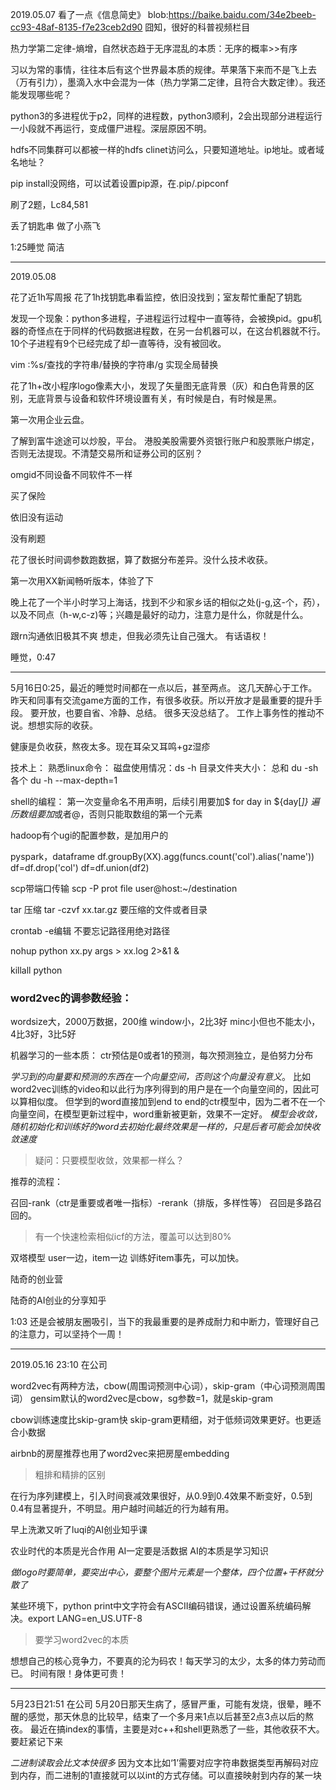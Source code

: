 2019.05.07
看了一点《信息简史》
blob:https://baike.baidu.com/34e2beeb-cc93-48af-8135-f7e23ceb2d90
囧知，很好的科普视频栏目

热力学第二定律-熵增，自然状态趋于无序混乱的本质：无序的概率>>有序

习以为常的事情，往往本后有这个世界最本质的规律。苹果落下来而不是飞上去（万有引力），墨滴入水中会混为一体（热力学第二定律，且符合大数定律）。我还能发现哪些呢？

python3的多进程优于p2，同样的进程数，python3顺利，2会出现部分进程运行一小段就不再运行，变成僵尸进程。深层原因不明。

hdfs不同集群可以都被一样的hdfs clinet访问么，只要知道地址。ip地址。或者域名地址？

pip install没网络，可以试着设置pip源，在.pip/.pipconf

刷了2题，Lc84,581

丢了钥匙串
做了小燕飞


1:25睡觉 简洁

--------
2019.05.08

花了近1h写周报
花了1h找钥匙串看监控，依旧没找到；室友帮忙重配了钥匙

发现一个现象：python多进程，子进程运行过程中一直等待，会被换pid。gpu机器的奇怪点在于同样的代码数据进程数，在另一台机器可以，在这台机器就不行。10个子进程有9个已经完成了却一直等待，没有被回收。

vim :%s/查找的字符串/替换的字符串/g 实现全局替换

花了1h+改小程序logo像素大小，发现了矢量图无底背景（灰）和白色背景的区别，无底背景与设备和软件环境设置有关，有时候是白，有时候是黑。

第一次用企业云盘。

了解到富牛途途可以炒股，平台。
港股美股需要外资银行账户和股票账户绑定，否则无法提现。不清楚交易所和证券公司的区别？

omgid不同设备不同软件不一样

买了保险

依旧没有运动

没有刷题

花了很长时间调参数跑数据，算了数据分布差异。没什么技术收获。

第一次用XX新闻畅听版本，体验了下

晚上花了一个半小时学习上海话，找到不少和家乡话的相似之处(j-g,这-个，药），以及不同点（h-w,c-z)等；兴趣是最好的动力，注意力是什么，你就是什么。

跟rn沟通依旧极其不爽
想走，但我必须先让自己强大。
有话语权！

睡觉，0:47

------------
5月16日0:25，最近的睡觉时间都在一点以后，甚至两点。
这几天醉心于工作。
昨天和同事有交流game方面的工作，有很多收获。所以开放才是最重要的提升手段。
要开放，也要自省、冷静、总结。
很多天没总结了。
工作上事务性的推动不说。想想实际的收获。

健康是负收获，熬夜太多。现在耳朵又耳鸣+gz湿疹

技术上：
熟悉linux命令：
磁盘使用情况：ds -h
目录文件夹大小： 
总和 du -sh
各个 du -h --max-depth=1

shell的编程：
第一次变量命名不用声明，后续引用要加$
for day in ${day[*]}
遍历数组要加*或者@，否则只能取数组的第一个元素

hadoop有个ugi的配置参数，是加用户的

pyspark，dataframe
df.groupBy(XX).agg(funcs.count('col').alias('name'))
df=df.drop('col')
df=df.union(df2)

scp带端口传输
scp -P prot file user@host:~/destination

tar
压缩 tar -czvf xx.tar.gz 要压缩的文件或者目录

crontab -e编辑
不要忘记路径用绝对路径

nohup python xx.py args > xx.log 2>&1 &

killall python 

### word2vec的调参数经验：
wordsize大，2000万数据，200维
window小，2比3好
minc小但也不能太小，4比3好，3比5好

机器学习的一些本质：
ctr预估是0或者1的预测，每次预测独立，是伯努力分布

*学习到的向量要和预测的东西在一个向量空间，否则这个向量没有意义*。
比如word2vec训练的video和以此行为序列得到的用户是在一个向量空间的，因此可以算相似度。
但学到的word直接加到end to end的ctr模型中，因为二者不在一个向量空间，在模型更新过程中，word重新被更新，效果不一定好。
*模型会收敛，随机初始化和训练好的word去初始化最终效果是一样的，只是后者可能会加快收敛速度*

> 疑问：只要模型收敛，效果都一样么？


推荐的流程：

召回-rank（ctr是重要或者唯一指标）-rerank（排版，多样性等）
召回是多路召回的。

> 有一个快速检索相似icf的方法，覆盖可以达到80%

双塔模型
user一边，item一边
训练好item事先，可以加快。


陆奇的创业营

陆奇的AI创业的分享知乎


1:03 还是会被朋友圈吸引，当下的我最重要的是养成耐力和中断力，管理好自己的注意力，可以坚持个一周！

---------
2019.05.16 23:10 在公司

word2vec有两种方法，cbow(周围词预测中心词），skip-gram（中心词预测周围词）
gensim默认的word2vec是cbow，sg参数=1，就是skip-gram

cbow训练速度比skip-gram快
skip-gram更精细，对于低频词效果更好。也更适合小数据

airbnb的房屋推荐也用了word2vec来把房屋embedding

> 粗排和精排的区别

在行为序列建模上，引入时间衰减效果很好，从0.9到0.4效果不断变好，0.5到0.4有显著提升，不明显。用户越时间越近的行为越有用。

早上洗漱又听了luqi的AI创业知乎课

农业时代的本质是光合作用
AI一定要是活数据
AI的本质是学习知识


*做logo时要简单，要突出中心，要整个图片元素是一个整体，四个位置+干杯就分散了*

某些环境下，python print中文字符会有ASCII编码错误，通过设置系统编码解决。export LANG=en_US.UTF-8

> 要学习word2vec的本质

想想自己的核心竞争力，不要真的沦为码农！每天学习的太少，太多的体力劳动而已。
时间有限！身体更可贵！

------------
5月23日21:51 在公司
5月20日那天生病了，感冒严重，可能有发烧，很晕，睡不醒的感觉，那天休息的比较早，结束了一个多月来1点以后甚至2点3点以后的熬夜。
最近在搞index的事情，主要是对c++和shell更熟悉了一些，其他收获不大。
要赶紧记下来

*二进制读取会比文本快很多*
因为文本比如‘1’需要对应字符串数据类型再解码对应到内存，而二进制的1直接就可以以int的方式存储。可以直接映射到内存的某一块

